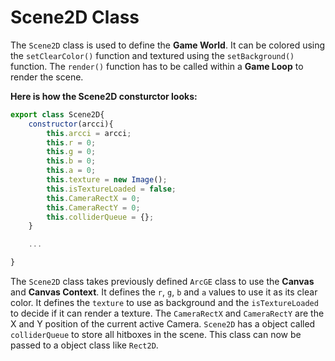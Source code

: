# Scene2D Class

The `Scene2D` class is used to define the **Game World**. It can be colored using the `setClearColor()` function and textured using the `setBackground()` function. The `render()` function has to be called within a **Game Loop** to render the scene.

**Here is how the Scene2D consturctor looks:**
```js
export class Scene2D{
	constructor(arcci){
		this.arcci = arcci;
		this.r = 0;
		this.g = 0;
		this.b = 0;
		this.a = 0;
		this.texture = new Image();
		this.isTextureLoaded = false;
        this.CameraRectX = 0;
        this.CameraRectY = 0;
        this.colliderQueue = {};
	}

    ...

}
```

The `Scene2D` class takes previously defined `ArcGE` class to use the **Canvas** and **Canvas Context**. It defines the `r`, `g`, `b` and `a` values to use it as its clear color. It defines the `texture` to use as background and the `isTextureLoaded` to decide if it can render a texture. The `CameraRectX` and `CameraRectY` are the X and Y position of the current active Camera. `Scene2D` has a object called `colliderQueue` to store all hitboxes in the scene. This class can now be passed to a object class like `Rect2D`.
